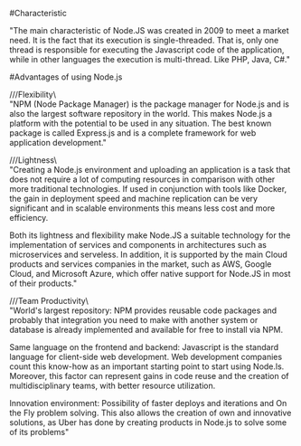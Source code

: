 #Characteristic

  "The main characteristic of Node.JS was created in 2009
  to meet a market need. It is the fact that its execution 
  is single-threaded. That is, only one thread is 
  responsible for executing the Javascript code of the application, 
  while in other languages the execution is multi-thread. Like PHP, Java, C#."
  
  #Advantages of using Node.js
  
  ///Flexibility\\\
  "NPM (Node Package Manager) is the package manager for Node.js and is also the
  largest software repository in the world. This makes Node.js a platform with
  the potential to be used in any situation. The best known package is called 
  Express.js and is a complete framework for web application development."
  
  ///Lightness\\\
  "Creating a Node.js environment and uploading an application is a task that
  does not require a lot of computing resources in comparison with other more 
  traditional technologies. If used in conjunction with tools like Docker, the
  gain in deployment speed and machine replication can be very significant and
  in scalable environments this means less cost and more efficiency.

  Both its lightness and flexibility make Node.JS a suitable technology for the
  implementation of services and components in architectures such as microservices
  and serveless.  In addition, it is supported by the main Cloud products and services 
  companies in the market, such as AWS, Google Cloud, and Microsoft Azure, which offer
  native support for Node.JS in most of their products."
  
  ///Team Productivity\\\
  "World's largest repository: NPM provides reusable code packages and probably that 
  integration you need to make with another system or database is already implemented 
  and available for free to install via NPM.

  Same language on the frontend and backend: Javascript is the standard language for
  client-side web development. Web development companies count this know-how as an
  important starting point to start using Node.ls. Moreover, this factor can represent 
  gains in code reuse and the creation of multidisciplinary teams, with better resource
  utilization.

  Innovation environment: Possibility of faster deploys and iterations and On the Fly
  problem solving. This also allows the creation of own and innovative solutions,
  as Uber has done by creating products in Node.js to solve some of its problems"
